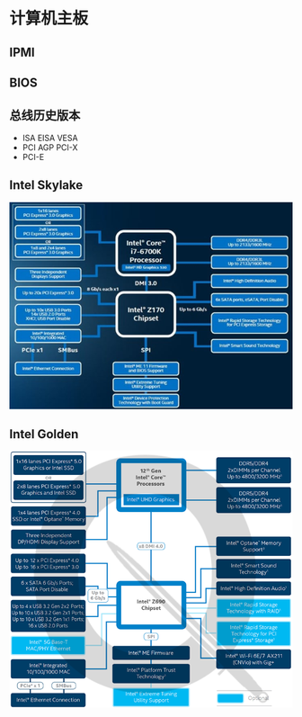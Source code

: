 # 计算机主板

## IPMI

## BIOS

## 总线历史版本
- ISA EISA VESA
- PCI AGP PCI-X
- PCI-E 

## Intel Skylake
![skylake](bus_skylake.jpeg "skylake")

## Intel Golden
![golden](bus_golden.png "golden")